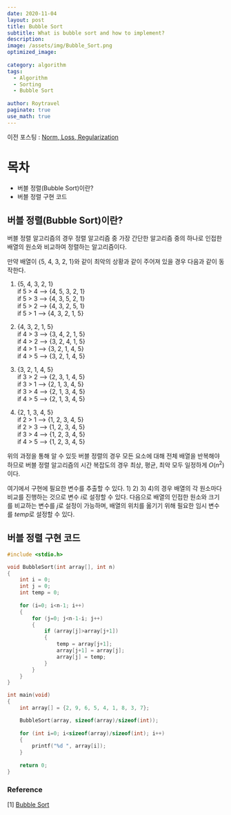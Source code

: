 ```yaml
---
date: 2020-11-04
layout: post
title: Bubble Sort
subtitle: What is bubble sort and how to implement?
description:
image: /assets/img/Bubble_Sort.png
optimized_image:
  
category: algorithm
tags:
  - Algorithm
  - Sorting
  - Bubble Sort
  
author: Roytravel
paginate: true
use_math: true
---
```


이전 포스팅 : <a href="https://roytravel.github.io/norm-loss-regularization/">Norm, Loss, Regularization</a>

# 목차
* 버블 정렬(Bubble Sort)이란?
* 버블 정렬 구현 코드

## 버블 정렬(Bubble Sort)이란?
버블 정렬 알고리즘의 경우 정렬 알고리즘 중 가장 간단한 알고리즘 중의 하나로 인접한 배열의 원소와 비교하여 정렬하는 알고리즘이다.

만약 배열이 {5, 4, 3, 2, 1}와 같이 최악의 상황과 같이 주어져 있을 경우 다음과 같이 동작한다.

1) {5, 4, 3, 2, 1}<br>
if 5 > 4 --> {4, 5, 3, 2, 1}<br>
if 5 > 3 --> {4, 3, 5, 2, 1}<br>
if 5 > 2 --> {4, 3, 2, 5, 1}<br>
if 5 > 1 --> {4, 3, 2, 1, 5}<br>

2) {4, 3, 2, 1, 5}<br>
if 4 > 3 --> {3, 4, 2, 1, 5}<br>
if 4 > 2 --> {3, 2, 4, 1, 5}<br>
if 4 > 1 --> {3, 2, 1, 4, 5}<br>
if 4 > 5 --> {3, 2, 1, 4, 5}<br>

3) {3, 2, 1, 4, 5}<br>
if 3 > 2 --> {2, 3, 1, 4, 5}<br>
if 3 > 1 --> {2, 1, 3, 4, 5}<br>
if 3 > 4 --> {2, 1, 3, 4, 5}<br>
if 4 > 5 --> {2, 1, 3, 4, 5}<br>

4) {2, 1, 3, 4, 5}<br>
if 2 > 1 --> {1, 2, 3, 4, 5}<br>
if 2 > 3 --> {1, 2, 3, 4, 5}<br>
if 3 > 4 --> {1, 2, 3, 4, 5}<br>
if 4 > 5 --> {1, 2, 3, 4, 5}<br>

위의 과정을 통해 알 수 있듯 버블 정렬의 경우 모든 요소에 대해 전체 배열을 반복해야 하므로 버블 정렬 알고리즘의 시간 복잡도의 경우 최상, 평균, 최악 모두 일정하게 $O(n^2)$이다.

여기에서 구현에 필요한 변수를 추출할 수 있다. 1) 2) 3) 4)의 경우 배열의 각 원소마다 비교를 진행하는 것으로 변수 $i$로 설정할 수 있다.
다음으로 배열의 인접한 원소와 크기를 비교하는 변수를 $j$로 설정이 가능하며, 배열의 위치를 옮기기 위해 필요한 임시 변수를 $temp$로 설정할 수 있다.

## 버블 정렬 구현 코드
```c
#include <stdio.h>

void BubbleSort(int array[], int n)
{
	int i = 0; 
	int j = 0; 
	int temp = 0;
	
	for (i=0; i<n-1; i++)
	{
		for (j=0; j<n-1-i; j++)
		{
			if (array[j]>array[j+1])
			{
				temp = array[j+1];
				array[j+1] = array[j];
				array[j] = temp;
			}
		}
	}
}

int main(void)
{
	int array[] = {2, 9, 6, 5, 4, 1, 8, 3, 7};

	BubbleSort(array, sizeof(array)/sizeof(int));
	
	for (int i=0; i<sizeof(array)/sizeof(int); i++)
	{
		printf("%d ", array[i]);
	}
	
	return 0;
}
```

### Reference
[1] <a href="https://fullyunderstood.com/pseudocodes/bubble-sort/">Bubble Sort</a><br>
